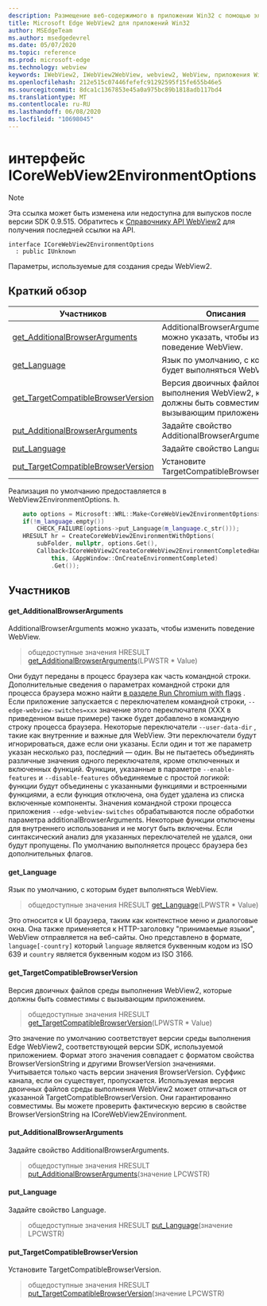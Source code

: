 ```yaml
---
description: Размещение веб-содержимого в приложении Win32 с помощью элемента управления Microsoft Edge WebView2
title: Microsoft Edge WebView2 для приложений Win32
author: MSEdgeTeam
ms.author: msedgedevrel
ms.date: 05/07/2020
ms.topic: reference
ms.prod: microsoft-edge
ms.technology: webview
keywords: IWebView2, IWebView2WebView, webview2, WebView, приложения Win32, Win32, EDGE, ICoreWebView2, ICoreWebView2Controller, элемент управления "веб-браузер", HTML Edge
ms.openlocfilehash: 212e515c07446fefefc91292595f15fe655b46e5
ms.sourcegitcommit: 8dca1c1367853e45a0a975bc89b1818adb117bd4
ms.translationtype: MT
ms.contentlocale: ru-RU
ms.lasthandoff: 06/08/2020
ms.locfileid: "10698045"
---
```

# интерфейс ICoreWebView2EnvironmentOptions 

> [!NOTE]
> Эта ссылка может быть изменена или недоступна для выпусков после версии SDK 0.9.515. Обратитесь к [Справочнику API WebView2](../../../webview2-api-reference.md) для получения последней ссылки на API.

```
interface ICoreWebView2EnvironmentOptions
  : public IUnknown
```

Параметры, используемые для создания среды WebView2.

## Краткий обзор

 Участников                        | Описания
--------------------------------|---------------------------------------------
[get_AdditionalBrowserArguments](#get_additionalbrowserarguments) | AdditionalBrowserArguments можно указать, чтобы изменить поведение WebView.
[get_Language](#get_language) | Язык по умолчанию, с которым будет выполняться WebView.
[get_TargetCompatibleBrowserVersion](#get_targetcompatiblebrowserversion) | Версия двоичных файлов среды выполнения WebView2, которые должны быть совместимы с вызывающим приложением.
[put_AdditionalBrowserArguments](#put_additionalbrowserarguments) | Задайте свойство AdditionalBrowserArguments.
[put_Language](#put_language) | Задайте свойство Language.
[put_TargetCompatibleBrowserVersion](#put_targetcompatiblebrowserversion) | Установите TargetCompatibleBrowserVersion.

Реализация по умолчанию предоставляется в WebView2EnvironmentOptions. h.

```cpp
    auto options = Microsoft::WRL::Make<CoreWebView2EnvironmentOptions>();
    if(!m_language.empty())
        CHECK_FAILURE(options->put_Language(m_language.c_str()));
    HRESULT hr = CreateCoreWebView2EnvironmentWithOptions(
        subFolder, nullptr, options.Get(),
        Callback<ICoreWebView2CreateCoreWebView2EnvironmentCompletedHandler>(
            this, &AppWindow::OnCreateEnvironmentCompleted)
            .Get());
```

## Участников

#### get_AdditionalBrowserArguments 

AdditionalBrowserArguments можно указать, чтобы изменить поведение WebView.

> общедоступные значения HRESULT [get_AdditionalBrowserArguments](#get_additionalbrowserarguments)(LPWSTR * Value)

Они будут переданы в процесс браузера как часть командной строки. Дополнительные сведения о параметрах командной строки для процесса браузера можно найти [в разделе Run Chromium with flags](https://aka.ms/RunChromiumWithFlags) . Если приложение запускается с переключателем командной строки, `--edge-webview-switches=xxx` значение этого переключателя (XXX в приведенном выше примере) также будет добавлено в командную строку процесса браузера. Некоторые переключатели `--user-data-dir` , такие как внутренние и важные для WebView. Эти переключатели будут игнорироваться, даже если они указаны. Если один и тот же параметр указан несколько раз, последний — один. Вы не пытаетесь объединять различные значения одного переключателя, кроме отключенных и включенных функций. Функции, указанные в параметре `--enable-features` и `--disable-features` объединяемые с простой логикой: функции будут объединены с указанными функциями и встроенными функциями, а если функция отключена, она будет удалена из списка включенные компоненты. Значения командной строки процесса приложения `--edge-webview-switches` обрабатываются после обработки параметра additionalBrowserArguments. Некоторые функции отключены для внутреннего использования и не могут быть включены. Если синтаксический анализ для указанных переключателей не удался, они будут пропущены. По умолчанию выполняется процесс браузера без дополнительных флагов.

#### get_Language 

Язык по умолчанию, с которым будет выполняться WebView.

> общедоступные значения HRESULT [get_Language](#get_language)(LPWSTR * Value)

Это относится к UI браузера, таким как контекстное меню и диалоговые окна. Она также применяется к HTTP-заголовку "принимаемые языки", WebView отправляется на веб-сайты. Оно представлено в формате, `language[-country]` который `language` является буквенным кодом из ISO 639 и `country` является буквенным кодом из ISO 3166.

#### get_TargetCompatibleBrowserVersion 

Версия двоичных файлов среды выполнения WebView2, которые должны быть совместимы с вызывающим приложением.

> общедоступные значения HRESULT [get_TargetCompatibleBrowserVersion](#get_targetcompatiblebrowserversion)(LPWSTR * Value)

Это значение по умолчанию соответствует версии среды выполнения Edge WebView2, соответствующей версии SDK, используемой приложением. Формат этого значения совпадает с форматом свойства BrowserVersionString и другими BrowserVersion значениями. Учитывается только часть версии значения BrowserVersion. Суффикс канала, если он существует, пропускается. Используемая версия двоичных файлов среды выполнения WebView2 может отличаться от указанной TargetCompatibleBrowserVersion. Они гарантированно совместимы. Вы можете проверить фактическую версию в свойстве BrowserVersionString на ICoreWebView2Environment.

#### put_AdditionalBrowserArguments 

Задайте свойство AdditionalBrowserArguments.

> общедоступные значения HRESULT [put_AdditionalBrowserArguments](#put_additionalbrowserarguments)(значение LPCWSTR)

#### put_Language 

Задайте свойство Language.

> общедоступные значения HRESULT [put_Language](#put_language)(значение LPCWSTR)

#### put_TargetCompatibleBrowserVersion 

Установите TargetCompatibleBrowserVersion.

> общедоступные значения HRESULT [put_TargetCompatibleBrowserVersion](#put_targetcompatiblebrowserversion)(значение LPCWSTR)

